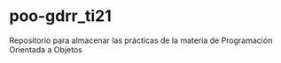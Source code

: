 # poo-gdrr_ti21
Repositorio para almacenar las prácticas de la materia de Programación Orientada a Objetos
